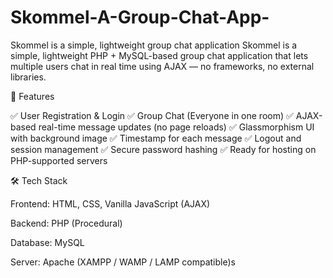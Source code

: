 # Skommel-A-Group-Chat-App-
Skommel is a simple, lightweight group chat application
Skommel is a simple, lightweight PHP + MySQL-based group chat application that lets multiple users chat in real time using AJAX — no frameworks, no external libraries.

🚀 Features

✅ User Registration & Login
✅ Group Chat (Everyone in one room)
✅ AJAX-based real-time message updates (no page reloads)
✅ Glassmorphism UI with background image
✅ Timestamp for each message
✅ Logout and session management
✅ Secure password hashing
✅ Ready for hosting on PHP-supported servers

🛠️ Tech Stack

Frontend: HTML, CSS, Vanilla JavaScript (AJAX)

Backend: PHP (Procedural)

Database: MySQL

Server: Apache (XAMPP / WAMP / LAMP compatible)s
